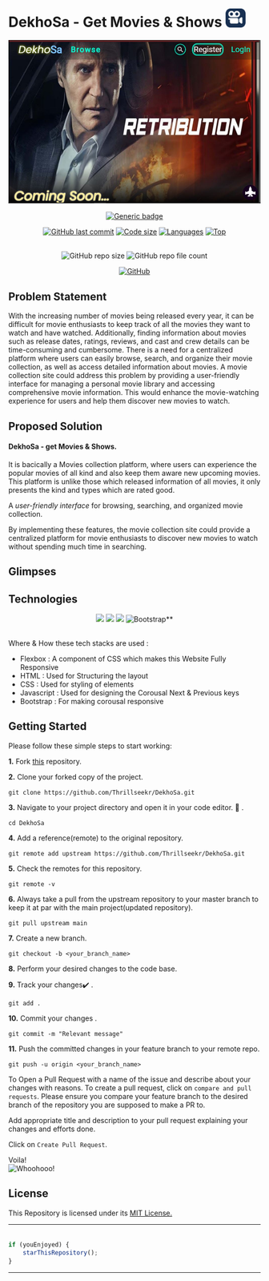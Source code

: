 # DekhoSa - Get Movies & Shows <img src="https://github.com/Thrillseekr/DekhoSa/blob/main/Movies/favicon.jpg"  width="40"/>

![Screenshot](https://github.com/Thrillseekr/DekhoSa/blob/main/Movies/Readme1.JPG)

<div align="center">

[![Generic badge](https://img.shields.io/badge/view-demo-blue?style=for-the-badge&label=View%20Demo)](https://thrillseekr.github.io/DekhoSa/)

</div> 

<div align="center">
 
[![GitHub last commit](https://img.shields.io/github/last-commit/Thrillseekr/DekhoSa?style=for-the-badge&logo=git)](https://github.com/Thrillseekr/) 
[![Code size](https://img.shields.io/github/languages/code-size/Thrillseekr/DekhoSa?style=for-the-badge)](https://github.com/Thrillseekr/DekhoSa)
[![Languages](https://img.shields.io/github/languages/count/Thrillseekr/DekhoSa?style=for-the-badge)](https://github.com/Thrillseekr/DekhoSa)
[![Top](https://img.shields.io/github/languages/top/Thrillseekr/DekhoSa?style=for-the-badge&label=Top%20Languages)](https://github.com/Thrillseekr/DekhoSa)

</div> 

<br>

<div align="center">
    <img alt="GitHub repo size" src="https://img.shields.io/github/repo-size/Thrillseekr/DekhoSa?label=Repo%20Size&logo=github&logoColor=white&style=plastic"/>
   <img alt="GitHub repo file count" src="https://img.shields.io/github/directory-file-count/Thrillseekr/DekhoSa?style=plastic"/>
 
  [![GitHub](https://img.shields.io/github/license/Thrillseekr/DekhoSa?style=plastic)](https://github.com/Thrillseekr/DekhoSa/blob/master/LICENSE)
</div> 

## Problem Statement 

With the increasing number of movies being released every year, it can be difficult for movie enthusiasts to keep track of all the movies they want to watch and have watched. Additionally, finding information about movies such as release dates, ratings, reviews, and cast and crew details can be time-consuming and cumbersome. There is a need for a centralized platform where users can easily browse, search, and organize their movie collection, as well as access detailed information about movies. A movie collection site could address this problem by providing a user-friendly interface for managing a personal movie library and accessing comprehensive movie information. This would enhance the movie-watching experience for users and help them discover new movies to watch.

## Proposed Solution 

#### DekhoSa - get Movies & Shows.
It is bacically a Movies collection platform, where users can experience the popular movies of all kind and also keep them aware new upcoming movies.
This platform is unlike those which released information of all movies, it only presents the kind and types which are rated good.

A *user-friendly interface* for browsing, searching, and organized movie collection.

By implementing these features, the movie collection site could provide a centralized platform for movie enthusiasts to discover new movies to watch without spending much time in searching.

## Glimpses

## Technologies
<div align="center">
   <img src="https://img.shields.io/badge/HTML5-E34F26?style=for-the-badge&logo=html5&logoColor=white" />
   <img src="https://img.shields.io/badge/CSS-239120?&style=for-the-badge&logo=css3&logoColor=white" />
   <img src="https://img.shields.io/badge/JavaScript-F7DF1E?style=for-the-badge&logo=javascript&logoColor=black" />
<img alt="Bootstrap**" src="https://img.shields.io/badge/bootstrap%20-%23563D7C.svg?&style=for-the-badge&logo=bootstrap&logoColor=white"/>
</div>
<br>
   
Where & How these tech stacks are used :

   - Flexbox : A component of CSS which makes this Website Fully Responsive
   - HTML : Used for Structuring the layout
   - CSS : Used for styling of elements
   - Javascript : Used for designing the Corousal Next & Previous keys
   - Bootstrap : For making corousal responsive





## Getting Started
Please follow these simple steps to start working:<br>

**1.**  Fork [this](https://github.com/Thrillseekr/DekhoSa.git) repository.

**2.**  Clone your forked copy of the project.

```
git clone https://github.com/Thrillseekr/DekhoSa.git
```

**3.** Navigate to your project directory and open it in your code editor. :file_folder: .

```
cd DekhoSa
```

**4.** Add a reference(remote) to the original repository.

```
git remote add upstream https://github.com/Thrillseekr/DekhoSa.git
```

**5.** Check the remotes for this repository.
```
git remote -v
```

**6.** Always take a pull from the upstream repository to your master branch to keep it at par with the main project(updated repository).

```
git pull upstream main
```

**7.** Create a new branch.

```
git checkout -b <your_branch_name>
```

**8.** Perform your desired changes to the code base.


**9.** Track your changes:heavy_check_mark: .

```
git add . 
```

**10.** Commit your changes .

```
git commit -m "Relevant message"
```

**11.** Push the committed changes in your feature branch to your remote repo.
```
git push -u origin <your_branch_name>
```

 To Open a Pull Request with a name of the issue and describe about your changes with reasons. To create a pull request, click on `compare and pull requests`. Please ensure you compare your feature branch to the desired branch of the repository you are supposed to make a PR to.

Add appropriate title and description to your pull request explaining your changes and efforts done.

Click on `Create Pull Request`.


 Voila!<br>
![Whoohooo!](https://media3.giphy.com/media/sgswHaZw5yklq/giphy.gif?cid=ecf05e4752791acvsi719im8d4lib8z33uxbga6secdplwq2&rid=giphy.gif)

## License
This Repository is licensed under its [MIT License.](https://github.com/Thrillseekr/DekhoSa/blob/main/LICENSE)


---------

```javascript

if (youEnjoyed) {
    starThisRepository();
}

```

-----------




